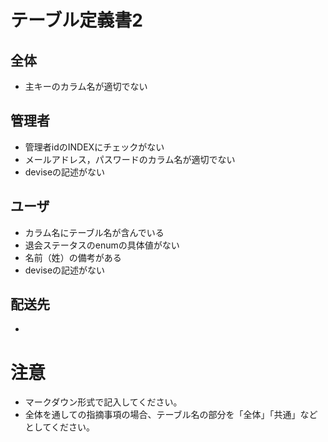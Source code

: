 # テーブル定義書2
## 全体
- 主キーのカラム名が適切でない

## 管理者
- 管理者idのINDEXにチェックがない
- メールアドレス，パスワードのカラム名が適切でない
- deviseの記述がない

## ユーザ
- カラム名にテーブル名が含んでいる
- 退会ステータスのenumの具体値がない
- 名前（姓）の備考がある
- deviseの記述がない

## 配送先
- 

# 注意
* マークダウン形式で記入してください。
* 全体を通しての指摘事項の場合、テーブル名の部分を「全体」「共通」などとしてください。
